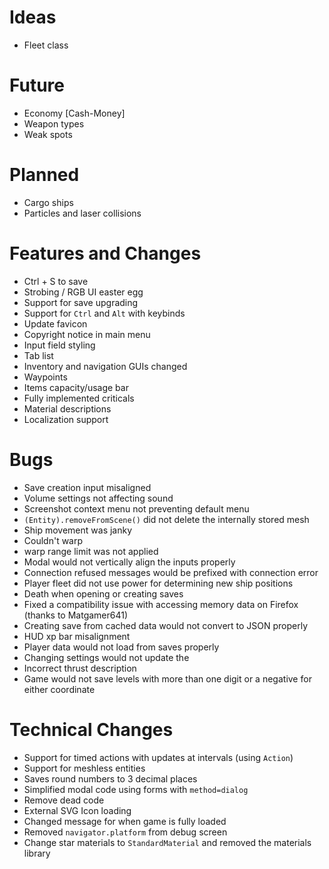 # Ideas

- Fleet class

# Future

- Economy [Cash-Money]
- Weapon types
- Weak spots

# Planned

- Cargo ships
- Particles and laser collisions

# Features and Changes

- Ctrl + S to save
- Strobing / RGB UI easter egg
- Support for save upgrading
- Support for `Ctrl` and `Alt` with keybinds
- Update favicon
- Copyright notice in main menu
- Input field styling
- Tab list
- Inventory and navigation GUIs changed
- Waypoints
- Items capacity/usage bar
- Fully implemented criticals
- Material descriptions
- Localization support

# Bugs

- Save creation input misaligned
- Volume settings not affecting sound
- Screenshot context menu not preventing default menu
- `(Entity).removeFromScene()` did not delete the internally stored mesh
- Ship movement was janky
- Couldn't warp
- warp range limit was not applied
- Modal would not vertically align the inputs properly
- Connection refused messages would be prefixed with connection error
- Player fleet did not use power for determining new ship positions
- Death when opening or creating saves
- Fixed a compatibility issue with accessing memory data on Firefox (thanks to Matgamer641)
- Creating save from cached data would not convert to JSON properly
- HUD xp bar misalignment
- Player data would not load from saves properly
- Changing settings would not update the 
- Incorrect thrust description
- Game would not save levels with more than one digit or a negative for either coordinate

# Technical Changes

- Support for timed actions with updates at intervals (using `Action`)
- Support for meshless entities
- Saves round numbers to 3 decimal places
- Simplified modal code using forms with `method=dialog`
- Remove dead code
- External SVG Icon loading
- Changed message for when game is fully loaded
- Removed `navigator.platform` from debug screen
- Change star materials to `StandardMaterial` and removed the materials library